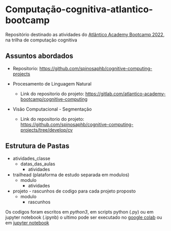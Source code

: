 # Computação-cognitiva-atlantico-bootcamp
Repositório destinado as atividades do [Atlântico Academy Bootcamp 2022](https://www.atlantico.com.br/academy-bootcamp/), na trilha de computação cognitiva

## Assuntos abordados

* Repositorio: https://github.com/spinosaphb/cognitive-computing-projects

* Procesamento de Linguagem Natural
  * Link do repositorio do projeto: https://gitlab.com/atlantico-academy-bootcamp/cognitive-computing
* Visão Computacional - Segmentação
  * Link do repositorio do projeto: https://github.com/spinosaphb/cognitive-computing-projects/tree/develop/cv
## Estrutura de Pastas
* atividades_classe
  * datas_das_aulas
    * atividades
* trailhead (plataforma de estudo separada em modulos)
  * modulo
    * atividades
* projeto - rascunhos de codigo para cada projeto proposto
  * modulo
    * rascunhos

Os codigos foram escritos em *python3*, em scripts python (.py) ou em jupyter notebook (.ipynb) o ultimo pode ser executado no [google colab](https://colab.research.google.com/?utm_source=scs-index) ou em [jupyter notebook](https://jupyter.org/)
